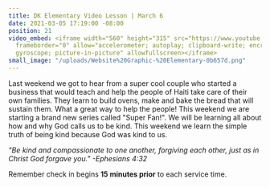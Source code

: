 ```yaml
---
title: DK Elementary Video Lesson | March 6
date: 2021-03-05 17:19:00 -08:00
position: 21
video_embed: <iframe width="560" height="315" src="https://www.youtube.com/embed/05opzbKDuaE"
  frameborder="0" allow="accelerometer; autoplay; clipboard-write; encrypted-media;
  gyroscope; picture-in-picture" allowfullscreen></iframe>
small_image: "/uploads/Website%20Graphic-%20Elementary-0b657d.png"
---
```


Last weekend we got to hear from a super cool couple who started a business that would teach and help the people of Haiti take care of their own families. They learn to build ovens, make and bake the bread that will sustain them. What a great way to help the people! This weekend we are starting a brand new series called "Super Fan!". We will be learning all about how and why God calls us to be kind. This weekend we learn the simple truth of being kind because God was kind to us.

*"Be kind and compassionate to one another, forgiving each other, just as in Christ God forgave you." -Ephesians 4:32*

Remember check in begins **15 minutes prior** to each service time.
